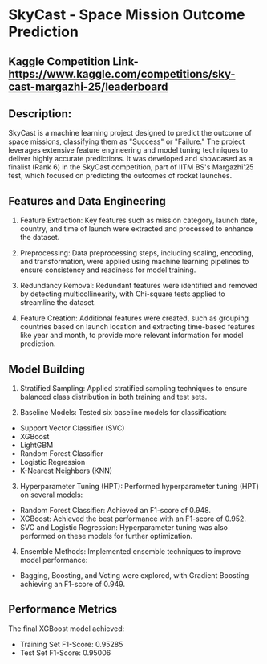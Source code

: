 # SkyCast - Space Mission Outcome Prediction

## Kaggle Competition Link- https://www.kaggle.com/competitions/sky-cast-margazhi-25/leaderboard

## Description: 
SkyCast is a machine learning project designed to predict the outcome of space missions, classifying them as "Success" or "Failure." The project leverages extensive feature engineering and model tuning techniques to deliver highly accurate predictions. It was developed and showcased as a finalist (Rank 6) in the SkyCast competition, part of IITM BS's Margazhi'25 fest, which focused on predicting the outcomes of rocket launches.

## Features and Data Engineering
1. Feature Extraction: Key features such as mission category, launch date, country, and time of launch were extracted and processed to enhance the dataset.

2. Preprocessing: Data preprocessing steps, including scaling, encoding, and transformation, were applied using machine learning pipelines to ensure consistency and readiness for model training.

3. Redundancy Removal: Redundant features were identified and removed by detecting multicollinearity, with Chi-square tests applied to streamline the dataset.

4. Feature Creation: Additional features were created, such as grouping countries based on launch location and extracting time-based features like year and month, to provide more relevant information for model prediction.

## Model Building
1. Stratified Sampling: Applied stratified sampling techniques to ensure balanced class distribution in both training and test sets.

2. Baseline Models: Tested six baseline models for classification:
   
  * Support Vector Classifier (SVC)
  * XGBoost
  * LightGBM
  * Random Forest Classifier
  * Logistic Regression
  * K-Nearest Neighbors (KNN)

3. Hyperparameter Tuning (HPT): Performed hyperparameter tuning (HPT) on several models:

* Random Forest Classifier: Achieved an F1-score of 0.948.
* XGBoost: Achieved the best performance with an F1-score of 0.952.
* SVC and Logistic Regression: Hyperparameter tuning was also performed on these models for further optimization.

4. Ensemble Methods: Implemented ensemble techniques to improve model performance:

* Bagging, Boosting, and Voting were explored, with Gradient Boosting achieving an F1-score of 0.949.

## Performance Metrics
The final XGBoost model achieved:

* Training Set F1-Score: 0.95285
* Test Set F1-Score: 0.95006


